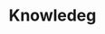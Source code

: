 ---
layout: posts
title: "Knowledeg"
permalink: /knowledge/
author_profile: true
header:
  overlay_color: "#3D348B"
  overlay_image: 
  cta_label: 
  cta_url: 
  caption:
excerpt: 'Everything and anything I gathered over time.'

github:
  - excerpt: '{::nomarkdown}<iframe style="display: inline-block;" src="https://ghbtns.com/github-btn.html?user=mmistakes&repo=minimal-mistakes&type=star&count=true&size=large" frameborder="0" scrolling="0" width="160px" height="30px"></iframe> <iframe style="display: inline-block;" src="https://ghbtns.com/github-btn.html?user=mmistakes&repo=minimal-mistakes&type=fork&count=true&size=large" frameborder="0" scrolling="0" width="158px" height="30px"></iframe>{:/nomarkdown}'
---